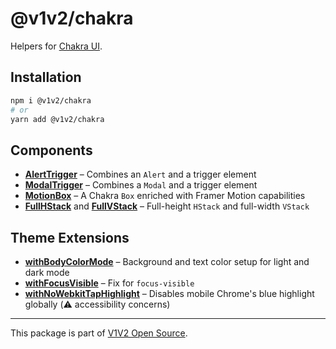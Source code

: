 # @v1v2/chakra

Helpers for [Chakra UI](https://chakra-ui.com/).

## Installation

```sh
npm i @v1v2/chakra
# or
yarn add @v1v2/chakra
```

## Components

- [**AlertTrigger**](src/AlertTrigger#readme) – Combines an `Alert` and a trigger element
- [**ModalTrigger**](src/ModalTrigger#readme) – Combines a `Modal` and a trigger element
- [**MotionBox**](src/MotionBox#readme) – A Chakra `Box` enriched with Framer Motion capabilities
- [**FullHStack**](src/FullStack#readme) and [**FullVStack**](src/FullStack#readme) – Full-height `HStack` and full-width `VStack`

## Theme Extensions

- [**withBodyColorMode**](src/withBodyColorMode#readme) – Background and text color setup for light and dark mode
- [**withFocusVisible**](src/withFocusVisible#readme) – Fix for `focus-visible`
- [**withNoWebkitTapHighlight**](src/withNoWebkitTapHighlight#readme) – Disables mobile Chrome's blue highlight globally (⚠️ accessibility concerns)

---

This package is part of [V1V2 Open Source](https://github.com/v1v2/v1v2).
